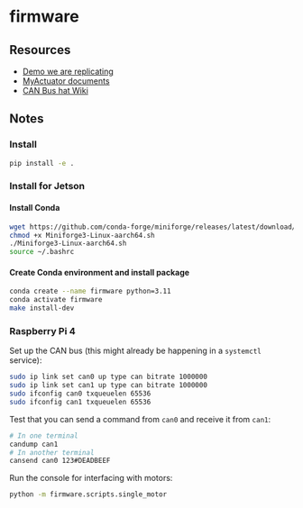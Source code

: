# firmware

## Resources

- [Demo we are replicating](https://www.youtube.com/watch?v=EMWync-BGmo&ab_channel=Skyentific)
- [MyActuator documents](https://www.myactuator.com/dowload)
- [CAN Bus hat Wiki](https://www.waveshare.com/wiki/2-CH_CAN_HAT)

## Notes

### Install
```bash
pip install -e .
```

### Install for Jetson
#### Install Conda
```bash
wget https://github.com/conda-forge/miniforge/releases/latest/download/Miniforge3-Linux-aarch64.sh
chmod +x Miniforge3-Linux-aarch64.sh
./Miniforge3-Linux-aarch64.sh
source ~/.bashrc
```

#### Create Conda environment and install package
```bash
conda create --name firmware python=3.11
conda activate firmware
make install-dev
```


### Raspberry Pi 4

Set up the CAN bus (this might already be happening in a `systemctl` service):

```bash
sudo ip link set can0 up type can bitrate 1000000
sudo ip link set can1 up type can bitrate 1000000
sudo ifconfig can0 txqueuelen 65536
sudo ifconfig can1 txqueuelen 65536
```

Test that you can send a command from `can0` and receive it from `can1`:

```bash
# In one terminal
candump can1
# In another terminal
cansend can0 123#DEADBEEF
```

Run the console for interfacing with motors:

```bash
python -m firmware.scripts.single_motor
```

